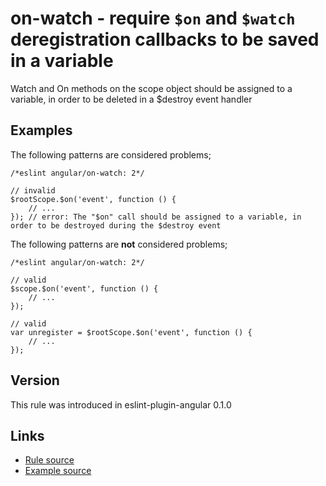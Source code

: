 <!-- WARNING: Generated documentation. Edit docs and examples in the rule and examples file ('rules/on-watch.js', 'examples/on-watch.js'). -->

# on-watch - require `$on` and `$watch` deregistration callbacks to be saved in a variable

Watch and On methods on the scope object should be assigned to a variable, in order to be deleted in a $destroy event handler

## Examples

The following patterns are considered problems;

    /*eslint angular/on-watch: 2*/

    // invalid
    $rootScope.$on('event', function () {
        // ...
    }); // error: The "$on" call should be assigned to a variable, in order to be destroyed during the $destroy event

The following patterns are **not** considered problems;

    /*eslint angular/on-watch: 2*/

    // valid
    $scope.$on('event', function () {
        // ...
    });

    // valid
    var unregister = $rootScope.$on('event', function () {
        // ...
    });

## Version

This rule was introduced in eslint-plugin-angular 0.1.0

## Links

* [Rule source](../rules/on-watch.js)
* [Example source](../examples/on-watch.js)
